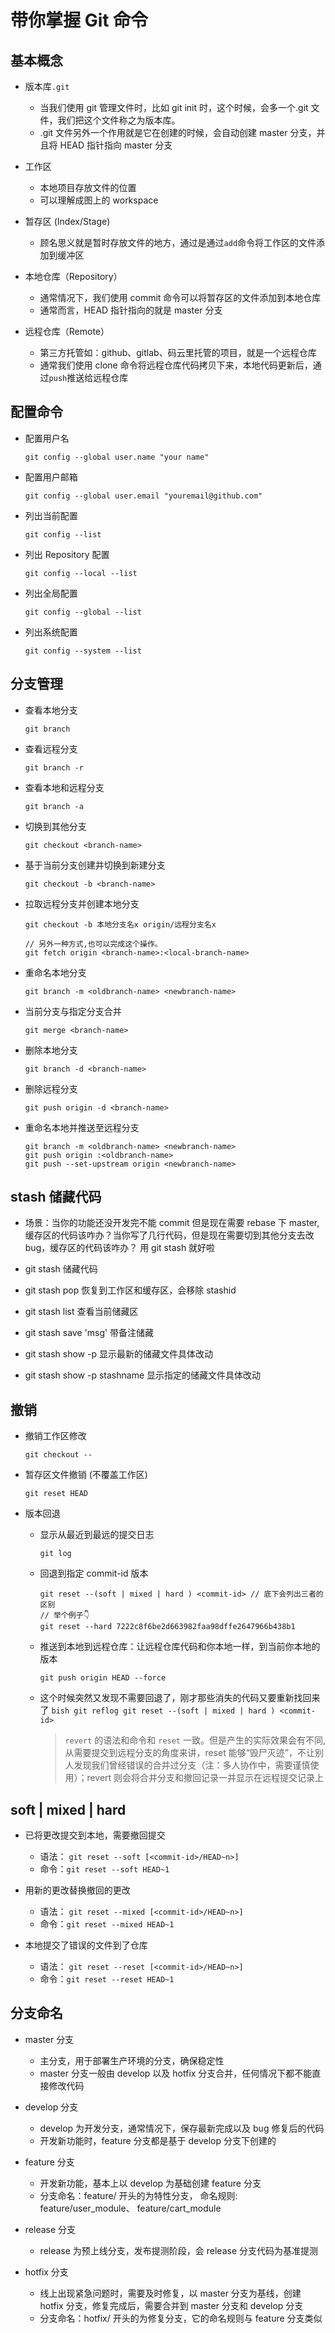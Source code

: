 # 带你掌握 Git 命令

## 基本概念

- 版本库`.git`

  - 当我们使用 git 管理文件时，比如 git init 时，这个时候，会多一个.git 文件，我们把这个文件称之为版本库。
  - .git 文件另外一个作用就是它在创建的时候，会自动创建 master 分支，并且将 HEAD 指针指向 master 分支

* 工作区

  - 本地项目存放文件的位置
  - 可以理解成图上的 workspace

- 暂存区 (Index/Stage)

  - 顾名思义就是暂时存放文件的地方，通过是通过`add`命令将工作区的文件添加到缓冲区

* 本地仓库（Repository）

  - 通常情况下，我们使用 commit 命令可以将暂存区的文件添加到本地仓库
  - 通常而言，HEAD 指针指向的就是 master 分支

* 远程仓库（Remote）

  - 第三方托管如：github、gitlab、码云里托管的项目，就是一个远程仓库
  - 通常我们使用 clone 命令将远程仓库代码拷贝下来，本地代码更新后，通过`push`推送给远程仓库

## 配置命令

- 配置用户名

  ```bish
  git config --global user.name "your name"
  ```

- 配置用户邮箱

  ```bish
  git config --global user.email "youremail@github.com"
  ```

- 列出当前配置

  ```bish
  git config --list
  ```

- 列出 Repository 配置

  ```bish
  git config --local --list
  ```

- 列出全局配置

  ```bish
  git config --global --list
  ```

- 列出系统配置

  ```bish
  git config --system --list
  ```

## 分支管理

- 查看本地分支

  ```bish
  git branch
  ```

- 查看远程分支

  ```bish
  git branch -r
  ```

- 查看本地和远程分支

  ```bish
  git branch -a
  ```

- 切换到其他分支

  ```bish
  git checkout <branch-name>
  ```

- 基于当前分支创建并切换到新建分支

  ```bish
  git checkout -b <branch-name>
  ```

- 拉取远程分支并创建本地分支

  ```bish
  git checkout -b 本地分支名x origin/远程分支名x

  // 另外一种方式,也可以完成这个操作。
  git fetch origin <branch-name>:<local-branch-name>
  ```

- 重命名本地分支

  ```bish
  git branch -m <oldbranch-name> <newbranch-name>
  ```

- 当前分支与指定分支合并

  ```bish
  git merge <branch-name>
  ```

- 删除本地分支

  ```bish
  git branch -d <branch-name>
  ```

- 删除远程分支

  ```bish
  git push origin -d <branch-name>
  ```

- 重命名本地并推送至远程分支

  ```bish
  git branch -m <oldbranch-name> <newbranch-name>
  git push origin :<oldbranch-name>
  git push --set-upstream origin <newbranch-name>
  ```

## stash 储藏代码

- 场景：当你的功能还没开发完不能 commit 但是现在需要 rebase 下 master,缓存区的代码该咋办？当你写了几行代码，但是现在需要切到其他分支去改 bug，缓存区的代码该咋办？
  用 git stash 就好啦

- git stash 储藏代码

- git stash pop 恢复到工作区和缓存区，会移除 stashid

- git stash list 查看当前储藏区

- git stash save 'msg' 带备注储藏

- git stash show -p 显示最新的储藏文件具体改动

- git stash show -p stashname 显示指定的储藏文件具体改动

## 撤销

- 撤销工作区修改

  ```bish
  git checkout --
  ```

- 暂存区文件撤销 (不覆盖工作区)

  ```bish
  git reset HEAD
  ```

- 版本回退

  - 显示从最近到最远的提交日志

    ```bish
    git log
    ```

  - 回退到指定 commit-id 版本

    ```bish
    git reset --(soft | mixed | hard ) <commit-id> // 底下会列出三者的区别
    // 举个例子👇
    git reset --hard 7222c8f6be2d663982faa98dffe2647966b438b1
    ```

  - 推送到本地到远程仓库：让远程仓库代码和你本地一样，到当前你本地的版本

    ```bish
    git push origin HEAD --force
    ```

  - 这个时候突然又发现不需要回退了，刚才那些消失的代码又要重新找回来了
    `bish git reflog git reset --(soft | mixed | hard ) <commit-id>`
    > `revert` 的语法和命令和 `reset` 一致。但是产生的实际效果会有不同,从需要提交到远程分支的角度来讲，reset 能够“毁尸灭迹”，不让别人发现我们曾经错误的合并过分支（注：多人协作中，需要谨慎使用）；revert 则会将合并分支和撤回记录一并显示在远程提交记录上

## soft | mixed | hard

- 已将更改提交到本地，需要撤回提交

  - 语法： `git reset --soft [<commit-id>/HEAD~n>]`
  - 命令：`git reset --soft HEAD~1`

- 用新的更改替换撤回的更改

  - 语法： `git reset --mixed [<commit-id>/HEAD~n>]`
  - 命令：`git reset --mixed HEAD~1`

- 本地提交了错误的文件到了仓库

  - 语法： `git reset --reset [<commit-id>/HEAD~n>]`
  - 命令：`git reset --reset HEAD~1`

## 分支命名

- master 分支

  - 主分支，用于部署生产环境的分支，确保稳定性
  - master 分支一般由 develop 以及 hotfix 分支合并，任何情况下都不能直接修改代码

- develop 分支

  - develop 为开发分支，通常情况下，保存最新完成以及 bug 修复后的代码
  - 开发新功能时，feature 分支都是基于 develop 分支下创建的

- feature 分支

  - 开发新功能，基本上以 develop 为基础创建 feature 分支
  - 分支命名：feature/ 开头的为特性分支， 命名规则: feature/user_module、 feature/cart_module

- release 分支

  - release 为预上线分支，发布提测阶段，会 release 分支代码为基准提测

- hotfix 分支

  - 线上出现紧急问题时，需要及时修复，以 master 分支为基线，创建 hotfix 分支，修复完成后，需要合并到 master 分支和 develop 分支
  - 分支命名：hotfix/ 开头的为修复分支，它的命名规则与 feature 分支类似
